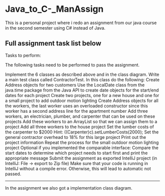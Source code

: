 # Java_to_C-_ManAssign
This is a personal project where i redo an assignment from our java course in the second semester using C# instead of Java.

Full assignment task list below
---------------------------------------------------------------------------------------------------------------------------------

Tasks to perform:

The following tasks need to be performed to pass the assignment.

Implement the 6 classes as described above and in the class diagram.
Write a main test class called ContractorTest. In this class do the following:
Create Address objects for two customers
Use the LocalDate class from the java.time package from the Java API to create date objects for the start/end dates for each project
Create two projects, one for a new house and one for a small project to add outdoor motion lighting
Create Address objects for all the workers, the last worker uses an overloaded constructor since this worker has a second address line for the apartment number
Add three workers, an electrician, plumber, and carpenter that can be used on these projects
Add these workers to an ArrayList so that we can assign them to a project
Add all three workers to the house project
Set the lumber costs of the carpenter to $2000 Hint: ((Carpenter)c).setLumberCosts(2000);
Set the general contractor overhead to 18% for this large project
Print out the project information
Repeat the process for the small outdoor motion lighting project
Optional if you implemented the comparable interface: Compare the start dates to determine which project needs to start first and print the appropriate message
Submit the assignment as exported IntelliJ project (in IntelliJ: File -> export to Zip file)
Make sure that your code is running in IntelliJ without a compile error. Otherwise, this will lead to automatic not passed.

------------------------------------------------------------------------------------------------------------------------------------

In the assignment we also got a implementation class diagram.